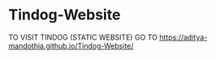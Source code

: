 # Tindog-Website

TO VISIT TINDOG (STATIC WEBSITE) GO TO https://aditya-mandothia.github.io/Tindog-Website/
